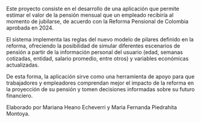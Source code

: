 Este proyecto consiste en el desarrollo de una aplicación que permite estimar el valor de la pensión mensual que un empleado recibiría al momento de jubilarse, de acuerdo con la Reforma Pensional de Colombia aprobada en 2024.

El sistema implementa las reglas del nuevo modelo de pilares definido en la reforma, ofreciendo la posibilidad de simular diferentes escenarios de pensión a partir de la información personal del usuario (edad, semanas cotizadas, entidad, salario promedio, entre otros) y variables económicas actualizadas.

De esta forma, la aplicación sirve como una herramienta de apoyo para que trabajadores y empleadores comprendan mejor el impacto de la reforma en la proyección de su pensión y tomen decisiones informadas sobre su futuro financiero.

Elaborado por Mariana Heano Echeverri y Maria Fernanda Piedrahita Montoya.
